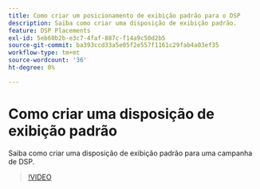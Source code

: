 ```yaml
---
title: Como criar um posicionamento de exibição padrão para o DSP
description: Saiba como criar uma disposição de exibição padrão.
feature: DSP Placements
exl-id: 5eb60b2b-e3c7-4faf-887c-f14a9c50d2b5
source-git-commit: ba393ccd33a5e05f2e557f1161c29fab4a03ef35
workflow-type: tm+mt
source-wordcount: '36'
ht-degree: 0%

---
```


# Como criar uma disposição de exibição padrão

Saiba como criar uma disposição de exibição padrão para uma campanha de DSP.

>[!VIDEO](https://video.tv.adobe.com/v/340454)
